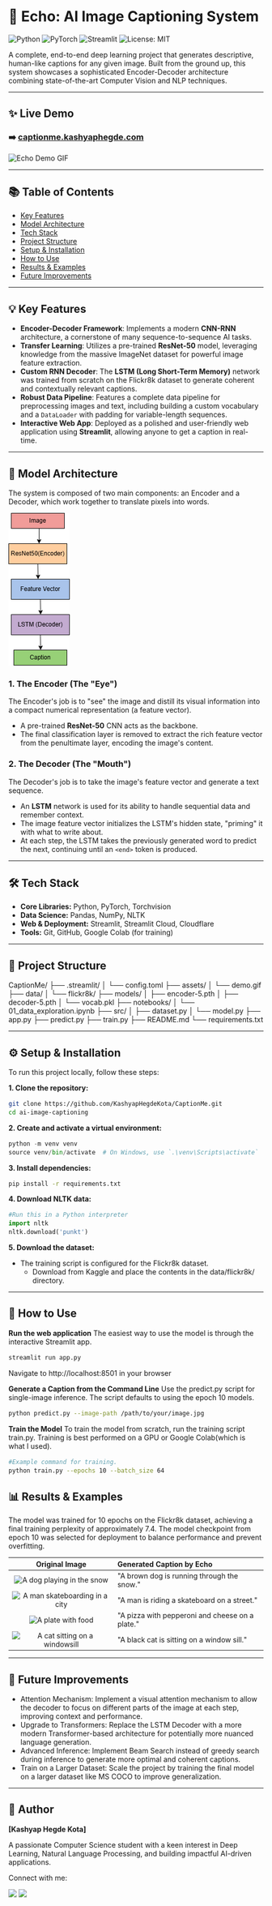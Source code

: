 # 📸 Echo: AI Image Captioning System

![Python](https://img.shields.io/badge/Python-3.8%2B-blue?style=for-the-badge&logo=python)
![PyTorch](https://img.shields.io/badge/PyTorch-EE4C2C?style=for-the-badge&logo=pytorch)
![Streamlit](https://img.shields.io/badge/Streamlit-FF4B4B?style=for-the-badge&logo=streamlit)
![License: MIT](https://img.shields.io/badge/License-MIT-yellow?style=for-the-badge)

A complete, end-to-end deep learning project that generates descriptive, human-like captions for any given image. Built from the ground up, this system showcases a sophisticated Encoder-Decoder architecture combining state-of-the-art Computer Vision and NLP techniques.

---

## ✨ Live Demo

### ➡️ [captionme.kashyaphegde.com](http://captionme.kashyaphegde.com)

![Echo Demo GIF](assets/demo.gif)

---

## 📚 Table of Contents

- [Key Features](#-key-features)
- [Model Architecture](#-model-architecture)
- [Tech Stack](#-tech-stack)
- [Project Structure](#-project-structure)
- [Setup & Installation](#-setup--installation)
- [How to Use](#-how-to-use)
- [Results & Examples](#-results--examples)
- [Future Improvements](#-future-improvements)

---

## 💡 Key Features

- **Encoder-Decoder Framework**: Implements a modern **CNN-RNN** architecture, a cornerstone of many sequence-to-sequence AI tasks.
- **Transfer Learning**: Utilizes a pre-trained **ResNet-50** model, leveraging knowledge from the massive ImageNet dataset for powerful image feature extraction.
- **Custom RNN Decoder**: The **LSTM (Long Short-Term Memory)** network was trained from scratch on the Flickr8k dataset to generate coherent and contextually relevant captions.
- **Robust Data Pipeline**: Features a complete data pipeline for preprocessing images and text, including building a custom vocabulary and a `DataLoader` with padding for variable-length sequences.
- **Interactive Web App**: Deployed as a polished and user-friendly web application using **Streamlit**, allowing anyone to get a caption in real-time.

---

## 🧠 Model Architecture

The system is composed of two main components: an Encoder and a Decoder, which work together to translate pixels into words.

![Architecture Diagram](assets/Untitled%20Diagram.drawio.png)

### 1. The Encoder (The "Eye")

The Encoder's job is to "see" the image and distill its visual information into a compact numerical representation (a feature vector).

- A pre-trained **ResNet-50** CNN acts as the backbone.
- The final classification layer is removed to extract the rich feature vector from the penultimate layer, encoding the image's content.

### 2. The Decoder (The "Mouth")

The Decoder's job is to take the image's feature vector and generate a text sequence.

- An **LSTM** network is used for its ability to handle sequential data and remember context.
- The image feature vector initializes the LSTM's hidden state, "priming" it with what to write about.
- At each step, the LSTM takes the previously generated word to predict the next, continuing until an `<end>` token is produced.

---

## 🛠️ Tech Stack

- **Core Libraries:** Python, PyTorch, Torchvision
- **Data Science:** Pandas, NumPy, NLTK
- **Web & Deployment:** Streamlit, Streamlit Cloud, Cloudflare
- **Tools:** Git, GitHub, Google Colab (for training)

---

## 📂 Project Structure

CaptionMe/
├── .streamlit/
│ └── config.toml
├── assets/
│ └── demo.gif
├── data/
│ └── flickr8k/
├── models/
│ ├── encoder-5.pth
│ ├── decoder-5.pth
│ └── vocab.pkl
├── notebooks/
│ └── 01_data_exploration.ipynb
├── src/
│ ├── dataset.py
│ └── model.py
├── app.py
├── predict.py
├── train.py
├── README.md
└── requirements.txt

---

## ⚙️ Setup & Installation

To run this project locally, follow these steps:

**1. Clone the repository:**

```bash
git clone https://github.com/KashyapHegdeKota/CaptionMe.git
cd ai-image-captioning
```

**2. Create and activate a virtual environment:**

```python
python -m venv venv
source venv/bin/activate  # On Windows, use `.\venv\Scripts\activate`
```

**3. Install dependencies:**

```bash
pip install -r requirements.txt
```

**4. Download NLTK data:**

```python
#Run this in a Python interpreter
import nltk
nltk.download('punkt')
```

**5. Download the dataset:**

- The training script is configured for the Flickr8k dataset.
  - Download from Kaggle and place the contents in the data/flickr8k/ directory.

---

## 🚀 How to Use

**Run the web application**
The easiest way to use the model is through the interactive Streamlit app.

```bash
streamlit run app.py
```

Navigate to http://localhost:8501 in your browser

**Generate a Caption from the Command Line**
Use the predict.py script for single-image inference. The script defaults to using the epoch 10 models.

```bash
python predict.py --image-path /path/to/your/image.jpg
```

**Train the Model**
To train the model from scratch, run the training script train.py. Training is best performed on a GPU or Google Colab(which is what I used).

```bash
#Example command for training.
python train.py --epochs 10 --batch_size 64
```

## 📊 Results & Examples

The model was trained for 10 epochs on the Flickr8k dataset, achieving a final training perplexity of approximately 7.4. The model checkpoint from epoch 10 was selected for deployment to balance performance and prevent overfitting.

|                                                   Original Image                                                   | Generated Caption by Echo                       |
| :----------------------------------------------------------------------------------------------------------------: | :---------------------------------------------- |
|    <img src="https://images.unsplash.com/photo-1548199973-03cce0bbc87b?w=400" alt="A dog playing in the snow">     | "A brown dog is running through the snow."      |
|  <img src="https://images.unsplash.com/photo-1542296332-9a579a944322?w=400" alt="A man skateboarding in a city">   | "A man is riding a skateboard on a street."     |
|       <img src="https://images.unsplash.com/photo-1565299624946-b28f40a0ae38?w=400" alt="A plate with food">       | "A pizza with pepperoni and cheese on a plate." |
| <img src="https://images.unsplash.com/photo-1507035895480-2b3156c31fc8?w=400" alt="A cat sitting on a windowsill"> | "A black cat is sitting on a window sill."      |

---

## 🔮 Future Improvements

- Attention Mechanism: Implement a visual attention mechanism to allow the decoder to focus on different parts of the image at each step, improving context and performance.
- Upgrade to Transformers: Replace the LSTM Decoder with a more modern Transformer-based architecture for potentially more nuanced language generation.
- Advanced Inference: Implement Beam Search instead of greedy search during inference to generate more optimal and coherent captions.
- Train on a Larger Dataset: Scale the project by training the final model on a larger dataset like MS COCO to improve generalization.

---

## 👤 Author

**[Kashyap Hegde Kota]**

A passionate Computer Science student with a keen interest in Deep Learning, Natural Language Processing, and building impactful AI-driven applications.

Connect with me:

[<img src="https://img.shields.io/badge/linkedin-%230077B5.svg?&style=for-the-badge&logo=linkedin&logoColor=white" />](https://www.linkedin.com/in/kashyap-hegde-kota/)
[<img src = "https://img.shields.io/badge/github-%23121011.svg?&style=for-the-badge&logo=github&logoColor=white">](https://github.com/KashyapHegdeKota)
